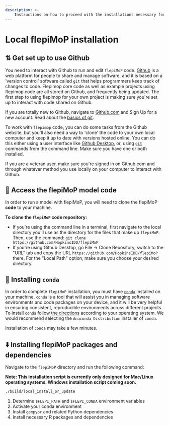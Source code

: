 ```yaml
---
description: >-
    Instructions on how to proceed with the installations necessary for local flepiMoP use.
---
```



# Local flepiMoP installation 

## ⇅ Get set up to use Github

You need to interact with Github to run and edit `flepiMoP` code. [Github](https://github.com/) is a web platform for people to share and manage software, and it is based on a 'version control' software called `git` that helps programmers keep track of changes to code. Flepimop core code as well as example projects using flepimop code are all stored on Github, and frequently being updated. The first step to using flepimop for your own project is making sure you're set up to interact with code shared on Github.

If you are totally new to Github, navigate to [Github.com](https://github.com/) and Sign Up for a new account. Read about the [basics of git](https://docs.github.com/en/get-started/getting-started-with-git/set-up-git).

To work with `flepimop` code, you can do some tasks from the Github website, but you'll also need a way to 'clone' the code to your own local computer and keep it up to date with versions hosted online. You can do this either using a user interface like [Github Desktop](https://desktop.github.com/), or, using [`git` ](https://git-scm.com/downloads)commands from the command line. Make sure you have one or both installed.

If you are a veteran user, make sure you're signed in on Github.com and through whatever method you use locally on your computer to interact with Github.

## 🔐 Access the flepiMoP model code

In order to run a model with flepiMoP, you will need to clone the flepiMoP **code** to your machine. 

**To clone the `flepiMoP` code repository:**

* If you're using the command line in a terminal, first navigate to the local directory you'll use as the directory for the files that make up `flepiMoP`. Then, use the command: `git clone https://github.com/HopkinsIDD/flepiMoP`
* If you're using Github Desktop, go File -> Clone Repository, switch to the "URL" tab and copy the URL `https://github.com/HopkinsIDD/flepiMoP` there. For the "Local Path" option, make sure you choose your desired directory.

## 🐍 Installing `conda`

In order to complete `flepiMoP` installation, you must have [`conda`](https://docs.conda.io/projects/conda/en/latest/user-guide/getting-started.html) installed on your machine. `conda` is a tool that will assist you in managing software environments and code packages on your device, and it will be very helpful in ensuring consistent, reproducible environments across different projects. To install `conda` follow [the directions](https://docs.conda.io/projects/conda/en/stable/user-guide/install/index.html) according to your operating system. We would recommend selecting the `Anaconda Distribution` installer of `conda`.

Installation of `conda` may take a few minutes.

## ⬇️ Installing flepiMoP packages and dependencies

Navigate to the `flepiMoP` directory and run the following command:

**Note: This installation script is currently only designed for Mac/Linux operating systems. Windows installation script coming soon.**
```bash
./build/local_install_or_update
```

1. Determine `$FLEPI_PATH` and `$FLEPI_CONDA` environment variables
2. Activate your conda environment
3. Install `gempyor` and related Python dependencies
4. Install necessary R packages and dependencies
